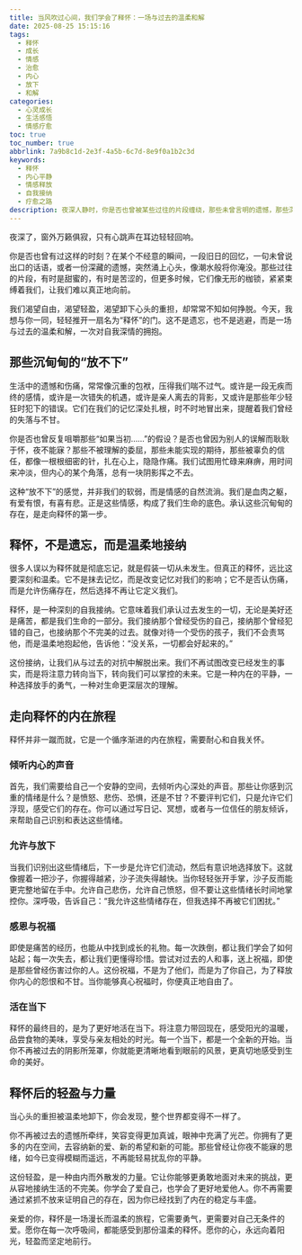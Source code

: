 ```yaml
---
title: 当风吹过心间，我们学会了释怀：一场与过去的温柔和解
date: 2025-08-25 15:15:16
tags:
  - 释怀
  - 成长
  - 情感
  - 治愈
  - 内心
  - 放下
  - 和解
categories:
  - 心灵成长
  - 生活感悟
  - 情感疗愈
toc: true
toc_number: true
abbrlink: 7a9b8c1d-2e3f-4a5b-6c7d-8e9f0a1b2c3d
keywords:
  - 释怀
  - 内心平静
  - 情感释放
  - 自我接纳
  - 疗愈之路
description: 夜深人静时，你是否也曾被某些过往的片段缠绕，那些未曾言明的遗憾，那些深埋心底的伤痕，像无形的藤蔓，紧紧束缚着我们。我们渴望自由，渴望轻盈，却常常不知如何挣脱。今天，我想与你一同，轻轻推开一扇名为“释怀”的门，感受那份与过去和解的平静与力量，让心在温柔中获得真正的自由。
---
```


夜深了，窗外万籁俱寂，只有心跳声在耳边轻轻回响。

你是否也曾有过这样的时刻？在某个不经意的瞬间，一段旧日的回忆，一句未曾说出口的话语，或者一份深藏的遗憾，突然涌上心头，像潮水般将你淹没。那些过往的片段，有时是甜蜜的，有时是苦涩的，但更多时候，它们像无形的枷锁，紧紧束缚着我们，让我们难以真正地向前。

我们渴望自由，渴望轻盈，渴望卸下心头的重担，却常常不知如何挣脱。今天，我想与你一同，轻轻推开一扇名为“释怀”的门。这不是遗忘，也不是逃避，而是一场与过去的温柔和解，一次对自我深情的拥抱。

## 那些沉甸甸的“放不下”

生活中的遗憾和伤痛，常常像沉重的包袱，压得我们喘不过气。或许是一段无疾而终的感情，或许是一次错失的机遇，或许是亲人离去的背影，又或许是那些年少轻狂时犯下的错误。它们在我们的记忆深处扎根，时不时地冒出来，提醒着我们曾经的失落与不甘。

你是否也曾反复咀嚼那些“如果当初……”的假设？是否也曾因为别人的误解而耿耿于怀，夜不能寐？那些不被理解的委屈，那些未能实现的期待，那些被辜负的信任，都像一根根细密的针，扎在心上，隐隐作痛。我们试图用忙碌来麻痹，用时间来冲淡，但内心的某个角落，总有一块阴影挥之不去。

这种“放不下”的感觉，并非我们的软弱，而是情感的自然流淌。我们是血肉之躯，有爱有恨，有喜有悲。正是这些情感，构成了我们生命的底色。承认这些沉甸甸的存在，是走向释怀的第一步。

## 释怀，不是遗忘，而是温柔地接纳

很多人误以为释怀就是彻底忘记，就是假装一切从未发生。但真正的释怀，远比这要深刻和温柔。它不是抹去记忆，而是改变记忆对我们的影响；它不是否认伤痛，而是允许伤痛存在，然后选择不再让它定义我们。

释怀，是一种深刻的自我接纳。它意味着我们承认过去发生的一切，无论是美好还是痛苦，都是我们生命的一部分。我们接纳那个曾经受伤的自己，接纳那个曾经犯错的自己，也接纳那个不完美的过去。就像对待一个受伤的孩子，我们不会责骂他，而是温柔地抱起他，告诉他：“没关系，一切都会好起来的。”

这份接纳，让我们从与过去的对抗中解脱出来。我们不再试图改变已经发生的事实，而是将注意力转向当下，转向我们可以掌控的未来。它是一种内在的平静，一种选择放手的勇气，一种对生命更深层次的理解。

## 走向释怀的内在旅程

释怀并非一蹴而就，它是一个循序渐进的内在旅程，需要耐心和自我关怀。

### 倾听内心的声音

首先，我们需要给自己一个安静的空间，去倾听内心深处的声音。那些让你感到沉重的情绪是什么？是愤怒、悲伤、恐惧，还是不甘？不要评判它们，只是允许它们浮现，感受它们的存在。你可以通过写日记、冥想，或者与一位信任的朋友倾诉，来帮助自己识别和表达这些情绪。

### 允许与放下

当我们识别出这些情绪后，下一步是允许它们流动，然后有意识地选择放下。这就像握着一把沙子，你握得越紧，沙子流失得越快。当你轻轻张开手掌，沙子反而能更完整地留在手中。允许自己悲伤，允许自己愤怒，但不要让这些情绪长时间地掌控你。深呼吸，告诉自己：“我允许这些情绪存在，但我选择不再被它们困扰。”

### 感恩与祝福

即使是痛苦的经历，也能从中找到成长的礼物。每一次跌倒，都让我们学会了如何站起；每一次失去，都让我们更懂得珍惜。尝试对过去的人和事，送上祝福，即使是那些曾经伤害过你的人。这份祝福，不是为了他们，而是为了你自己，为了释放你内心的怨恨和不甘。当你能够真心祝福时，你便真正地自由了。

### 活在当下

释怀的最终目的，是为了更好地活在当下。将注意力带回现在，感受阳光的温暖，品尝食物的美味，享受与亲友相处的时光。每一个当下，都是一个全新的开始。当你不再被过去的阴影所笼罩，你就能更清晰地看到眼前的风景，更真切地感受到生命的美好。

## 释怀后的轻盈与力量

当心头的重担被温柔地卸下，你会发现，整个世界都变得不一样了。

你不再被过去的遗憾所牵绊，笑容变得更加真诚，眼神中充满了光芒。你拥有了更多的内在空间，去容纳新的爱、新的希望和新的可能。那些曾经让你夜不能寐的思绪，如今已变得模糊而遥远，不再能轻易扰乱你的平静。

这份轻盈，是一种由内而外散发的力量。它让你能够更勇敢地面对未来的挑战，更从容地接纳生活的不完美。你学会了爱自己，也学会了更好地爱他人。你不再需要通过紧抓不放来证明自己的存在，因为你已经找到了内在的稳定与丰盛。

亲爱的你，释怀是一场漫长而温柔的旅程，它需要勇气，更需要对自己无条件的爱。愿你在每一次呼吸间，都能感受到那份温柔的释怀。愿你的心，永远向着阳光，轻盈而坚定地前行。
